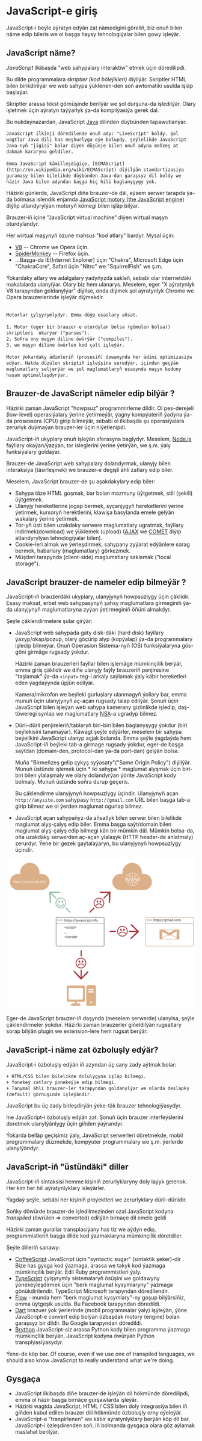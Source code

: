 # JavaScript-e giriş

JavaScript-i beýle aýratyn edýän zat nämedigini göreliň, biz onuň bilen näme edip bileris we ol başga haysy tehnologiýalar bilen gowy işleýär.

## JavaScript näme?

*JavaScript* ilkibaşda  "web sahypalary interaktiw" etmek üçin döredilipdi.

Bu dilde programmalara *skriptler (kod bölejikleri)* diýilýär. Skriptler HTML bilen birikdirilýär we web sahypa ýüklenen-den soň awtomatiki usulda işläp başlaýar.

Skriptler arassa tekst görnüşinde berilýär we şol durşuna-da işledilýär. Olary işletmek üçin aýratyn taýýarlyk ýa-da kompliýasiýa gerek dal.

Bu nukdaýnazardan, JavaScript [Java](https://en.wikipedia.org/wiki/Java_(programming_language)) dilinden düýbünden tapawutlanýar.

```smart header="Why is it called <u>Java</u>Script?"
JavaScript ilkinji döredilende onuň ady: "LiveScript" boldy. Şol wagtlar Java dili has meşhurlyga eýe bolupdy, şeýlelikde JavaScript  Java-nyň "jigisi" bolar diýen düşünje bilen onuň adyna meňzeş at dakmak kararyna geldiler.

Emma JavaScript kämilleşdigiçe, [ECMAScript](http://en.wikipedia.org/wiki/ECMAScript) diýilýän standartizasiýa guramasy bilen bilelikde düýbünden Java-dan garaşsyz dil boldy we häzir Java bilen adyndan başga hiç hili baglanyşygy ýok.
```

Häzirki günlerde, JavaScript diňe brauzer-de däl, eýsem serwer tarapda ýa-da bolmasa islendik enjamda [ JavaScript motory (the JavaScript engine)](https://en.wikipedia.org/wiki/JavaScript_engine) diýlip atlandyrylýan motoryň kömegi bilen işläp bilýar.

Brauzer-iň içine  "JavaScript virtual machine" diýen wirtual maşyn oturdylandyr.

Her wirtual maşynyň özune mahsus "kod atlary" bardyr. Mysal üçin:

- [V8](https://en.wikipedia.org/wiki/V8_(JavaScript_engine)) --  Chrome we Opera üçin.
- [SpiderMonkey](https://en.wikipedia.org/wiki/SpiderMonkey) -- Firefox üçin.
- ...Başga-da  IE(Internet Explorer) üçin "Chakra",  Microsoft Edge üçin "ChakraCore",  Safari üçin "Nitro" we "SquirrelFish" we ş.m.

Ýokardaky atlary we adalgalary ýadyňyzda saklaň, sebabi olar internetdäki makalalarda ulanylýar. Olary biz hem ulanarys. Meselem, eger "X aýratynlyk V8 tarapyndan goldanylýar" diýilse, onda diýmek şol aýratynlyk Chrome we Opera brauzerlerinde işleýär diýmekdir.

```smart header="How do engines work?"

Motorlar çylşyrymlydyr. Emma düýp esaslary aňsat.

1. Motor (eger bir brauzer-e oturdylan bolsa (gömulen bolsa)) skriptleri  okarýar ("parses").
2. Soňra ony maşyn diline öwürýär ("compiles").
3. we maşyn diline öwürlen kod çalt işleýär.

Motor ýokardaky ädimleriň (prosesiň) dowamynda her ädimi optimizasiýa edýar. Hatda düzülen skriptiň işleýşine seredýär, içinden geçýän maglumatlary seljerýär we şol maglumatlaryň esasynda maşyn koduny hasam optimallaşdyrýar.
```

## Brauzer-de JavaScript nämeler edip bilýär ?

Häzirki zaman JavaScript "howpsuz" programmirleme dildir. Ol pes-derejeli (low-level) operasiýalary ýerine ýetirmeýär, ýagny kompýuteriň ýadyna ýa-da prosessora (CPU) girip bilmeýär, sebabi ol ilkibaşda şu operasiýalara zerurlyk duýmaýan brauzer-ler üçin niýetlenipdi.

JavaScript-iň ukyplary onuň işleýän sferasyna baglydyr. Meselem, [Node.js](https://wikipedia.org/wiki/Node.js) faýllary okaýan/ýazýan, tor isleglerini ýerine ýetirýän, we ş.m. ýaly funksiýalary goldaýar.

Brauzer-de JavaScript web sahypalary dolandyrmak, ulanyjy bilen interaksiýa (täsirleşmek) we brauzer-e degişli ähli zatlary edip biler.

Meselem, JavaScript brauzer-de şu aşakdakylary edip biler:

- Sahypa täze HTML goşmak, bar bolan mazmuny üýtgetmek, stili (şekili) üýtgetmek.
- Ulanyjy hereketlerine jogap bermek, syçanjygyň hereketlerini ýerine ýetirmek, kursoryň herektlerini, klawişa basylanda emele gelýän wakalary ýerine ýetirmek.
- Tor-yň üsti bilen uzakdaky serwere maglumatlary ugratmak, faýllary indirmek(download) we ýüklemek (upload)  ([AJAX](https://en.wikipedia.org/wiki/Ajax_(programming)) we [COMET](https://en.wikipedia.org/wiki/Comet_(programming)) diýip atlandyrylýan tehnologiýalar bilen).
- Cookie-leri almak we ýerleşdirmek, sahypany zyýarat edýänlere sorag bermek, habarlary (maglumatlary) görkezmek.
- Müşderi tarapynda (client-side) maglumatlary saklamak ("local storage").

## JavaScript brauzer-de nameler edip bilmeýär ?

JavaScript-iň brauzerdäki ukyplary, ulanyjynyň howpsuzlygy üçin çäklidir. Esasy maksat, erbet web sahypasynyň şahsy maglumatlara girmeginiň ýa-da ulanyjynyň maglumatlaryna zyýan ýetirmeginiň öňüni almakdyr.

Şeýle çäklendirmelere şular girýär:

- JavaScript web sahypada gaty disk-däki (hard disk) faýllary ýazyp/okap/pozup, olary göçürip alyp (kopýalap) ýa-da programmalary işledip bilmeýar. Onuň Operasion Sistema-nyň (OS) funksiýalaryna gös-göni girmäge rugsady ýokdur.

    Häzirki zaman brauzerleri faýllar bilen işlemäge mümkinçilik berýär, emma giriş çäklidir we diňe ulanyjy faýly brauzeriň penjiresine "taşlamak" ýa-da  `<input>` teg-i arkaly saýlamak ýaly käbir hereketleri eden ýagdaýynda üpjün edilýär.

    Kamera/mikrofon we beýleki gurluşlary ulanmagyň ýollary bar, emma munuň üçin ulanyjynyň aç-açan rugsady talap edilýär. Şonuň üçin JavaScript bilen işleýan web sahypa  kamerany gizlinlikde işledip, daş-töweregi synlap we maglumatlary [NSA](https://en.wikipedia.org/wiki/National_Security_Agency)-a ugradyp bilmez.
- Dürli-dürli penjireleriň/tablaryň biri-biri bilen baglanyşygy ýokdur (biri beýlekisini tanamaýar). Käwagt şeýle edýärler, meselem bir sahypa beýelikini JavaScript ulanyp açjak bolanda. Emma şeýle ýagdaýda hem JavaScript-iň beýleki tab-a girmage rugsady ýokdur, eger-de başga saýtdan (domain-den, protocol-dan ýa-da port-dan) gelýän bolsa.


    Muňa "Birmeňzeş gelip çykyş syýasaty"("Same Origin Policy") diýilýär. Munuň üstünde işlemek üçin * iki sahypa * maglumat alyşmak üçin biri-biri bilen ylalaşmaly we olary dolandyrýan ýörite JavaScript kody bolmaly. Munuň üstünde soňra durup geçeris.

    Bu çäklendirme ulanyjynyň howpsuzlygy üçindir. Ulanyjynyň açan `http://anysite.com` sahypasy `http://gmail.com` URL bilen başga tab-a girip bilmez we ol ýerden maglumat ogurlap bilmez.
- JavaScript açan sahypaňyz-da aňsatlyk bilen serwer bilen bilelikde maglumat alyş-çalyş edip biler. Emma başga saýt/domain bilen maglumat alyş-çalyş edip bilmegi kän bir mümkin däl. Mümkin bolsa-da, oňa uzakdaky serwerden aç-açan ylalaşyk (HTTP header-de anlatmaly) zerurdyr. Ýene bir gezek gaýtalaýaryn, bu ulanyjynyň howpsuzlygy üçindir.

![](limitations.svg)

Eger-de JavaScript brauzer-iň daşynda (meselem serwerde) ulanylsa, şeýle çäklendirmeler ýokdur. Häzirki zaman brauzerler giňeldilýän rugsatlary sorap bilýän  plugin we extension-lere hem rugsat berýär.

## JavaScript-i näme zat özboluşly edýär?

JavaScript-i özboluşly edýän iň azyndan *üç* sany zady aýtmak bolar:

```compare
+ HTML/CSS bilen bilelikde dolulygyna işläp bilmegi.
+ Ýonekeý zatlary ýonekeýje edip bilmegi.
+ Tanymal ähli brauzer-ler tarapyndan goldanylýar we olarda deslapky (default) görnuşinde işleýändir.
```
JavaScript bu üç zady birleşdirýän ýeke-täk brauzer tehnologiýasydyr.

Ine JavaScript-i özboluşly edýän zat. Şonuň üçin brauzer interfeýslerini doretmek ulanylýänlygy üçin giňden ýaýrandyr.

Ýokarda belläp geçişimiz ýaly, JavaScript serwerleri döretmekde, mobil programmalary düzmekde, kompýuter programmalary we ş.m. ýerlerde ulanylýändyr.

## JavaScript-iň "üstündäki" diller

JavaScript-iň sintaksisi hemme kişiniň zerurlyklaryny doly laýyk gelenok. Her kim her hili aýratynlyklary isleýärler.

Ýagdaý şeýle, sebäbi her kişiniň proýektleri we zerurlyklary dürli-dürlidir.

Soňky döwürde brauzer-de işledilmezinden ozal JavaScript kodyna *transpiled* (öwrülen => converted) edilýän birnaçe dil emele geldi

Häzirki zaman gurallar transplasiýany has tiz we aýdyn edip, programmistleriň başga dilde kod ýazmaklaryna mümkinçilik döretdiler.

Şeýle dilleriň sanawy:

- [CoffeeScript](http://coffeescript.org/) JavaScript üçin "syntactic sugar" (sintaktik şeker)-dir . Bize has gysga kod ýazmaga, arassa we takyk kod ýazmaga mümkinçilik berýär. Edil Ruby programmistleri ýaly.
- [TypeScript](http://www.typescriptlang.org/) çylşyrymly sistemalaryň ösüşini we goldawyny ýonekeýleşdirmek üçin "berk maglumat kysymlaryny" ýazmaga gönükdirilendir. TypeScript Microsoft tarapyndan döredilendir. 
- [Flow](http://flow.org/) - munda hem "berk maglumat kysymlary"-ny goşup bilýärsiňiz, emma üýtgeşik usulda. Bu Facebook tarapyndan döredildi.
- [Dart](https://www.dartlang.org/) brazuer ýok ýerlerinde (mobil programmalar ýaly) işýleýän, ýöne JavaScript-e convert edip bolýan özbaşdak motory (engine) bolan garaşsyz bir dildir. Bu Google tarapyndan döredildi.
- [Brython](https://brython.info/) JavaScript-siz arassa Python kody bilen programma ýazmaga mümkinçilik berýän, JavaScript kodyna öwürýän Python transplýasiýasydyr.

Ýene-de köp bar. Of course, even if we use one of transpiled languages, we should also know JavaScript to really understand what we're doing.

## Gysgaça

- JavaScript ilkibaşda diňe brauzer-de işleýän dil hökmünde döredilipdi, emma ol häzir başga birnäçe gurşawlarda işleýär.
- Häzirki wagtda JavaScript, HTML / CSS bilen doly integrasiýa bilen iň giňden kabul edilen brauzer dili hökmünde özboluşly orny eýeleýär.
- JavaScript-e "tranpirlenen" we käbir aýratynlyklary berýän köp dil bar. JavaScript-i özleşdirenden soň, iň bolmanda gysgaça olara göz aýlamak maslahat berilýär.
